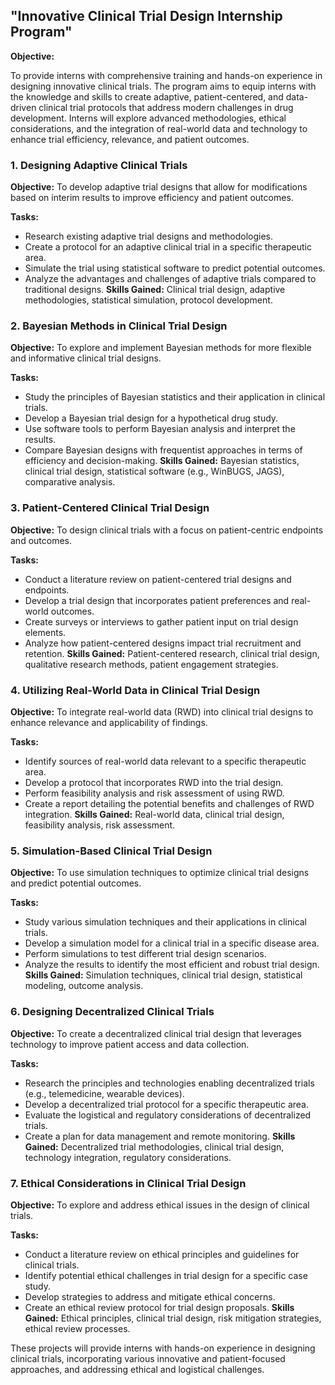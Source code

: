 ## "Innovative Clinical Trial Design Internship Program"

**Objective:**

To provide interns with comprehensive training and hands-on experience in designing innovative clinical trials. The program aims to equip interns with the knowledge and skills to create adaptive, patient-centered, and data-driven clinical trial protocols that address modern challenges in drug development. Interns will explore advanced methodologies, ethical considerations, and the integration of real-world data and technology to enhance trial efficiency, relevance, and patient outcomes.

### 1. **Designing Adaptive Clinical Trials**
**Objective:** To develop adaptive trial designs that allow for modifications based on interim results to improve efficiency and patient outcomes.

**Tasks:**
- Research existing adaptive trial designs and methodologies.
- Create a protocol for an adaptive clinical trial in a specific therapeutic area.
- Simulate the trial using statistical software to predict potential outcomes.
- Analyze the advantages and challenges of adaptive trials compared to traditional designs.
**Skills Gained:** Clinical trial design, adaptive methodologies, statistical simulation, protocol development.

### 2. **Bayesian Methods in Clinical Trial Design**
**Objective:** To explore and implement Bayesian methods for more flexible and informative clinical trial designs.

**Tasks:**
- Study the principles of Bayesian statistics and their application in clinical trials.
- Develop a Bayesian trial design for a hypothetical drug study.
- Use software tools to perform Bayesian analysis and interpret the results.
- Compare Bayesian designs with frequentist approaches in terms of efficiency and decision-making.
**Skills Gained:** Bayesian statistics, clinical trial design, statistical software (e.g., WinBUGS, JAGS), comparative analysis.

### 3. **Patient-Centered Clinical Trial Design**
**Objective:** To design clinical trials with a focus on patient-centric endpoints and outcomes.

**Tasks:**
- Conduct a literature review on patient-centered trial designs and endpoints.
- Develop a trial design that incorporates patient preferences and real-world outcomes.
- Create surveys or interviews to gather patient input on trial design elements.
- Analyze how patient-centered designs impact trial recruitment and retention.
**Skills Gained:** Patient-centered research, clinical trial design, qualitative research methods, patient engagement strategies.

### 4. **Utilizing Real-World Data in Clinical Trial Design**
**Objective:** To integrate real-world data (RWD) into clinical trial designs to enhance relevance and applicability of findings.

**Tasks:**
- Identify sources of real-world data relevant to a specific therapeutic area.
- Develop a protocol that incorporates RWD into the trial design.
- Perform feasibility analysis and risk assessment of using RWD.
- Create a report detailing the potential benefits and challenges of RWD integration.
**Skills Gained:** Real-world data, clinical trial design, feasibility analysis, risk assessment.

### 5. **Simulation-Based Clinical Trial Design**
**Objective:** To use simulation techniques to optimize clinical trial designs and predict potential outcomes.

**Tasks:**
- Study various simulation techniques and their applications in clinical trials.
- Develop a simulation model for a clinical trial in a specific disease area.
- Perform simulations to test different trial design scenarios.
- Analyze the results to identify the most efficient and robust trial design.
**Skills Gained:** Simulation techniques, clinical trial design, statistical modeling, outcome analysis.

### 6. **Designing Decentralized Clinical Trials**
**Objective:** To create a decentralized clinical trial design that leverages technology to improve patient access and data collection.

**Tasks:**
- Research the principles and technologies enabling decentralized trials (e.g., telemedicine, wearable devices).
- Develop a decentralized trial protocol for a specific therapeutic area.
- Evaluate the logistical and regulatory considerations of decentralized trials.
- Create a plan for data management and remote monitoring.
**Skills Gained:** Decentralized trial methodologies, clinical trial design, technology integration, regulatory considerations.

### 7. **Ethical Considerations in Clinical Trial Design**
**Objective:** To explore and address ethical issues in the design of clinical trials.

**Tasks:**
- Conduct a literature review on ethical principles and guidelines for clinical trials.
- Identify potential ethical challenges in trial design for a specific case study.
- Develop strategies to address and mitigate ethical concerns.
- Create an ethical review protocol for trial design proposals.
**Skills Gained:** Ethical principles, clinical trial design, risk mitigation strategies, ethical review processes.

These projects will provide interns with hands-on experience in designing clinical trials, incorporating various innovative and patient-focused approaches, and addressing ethical and logistical challenges.
